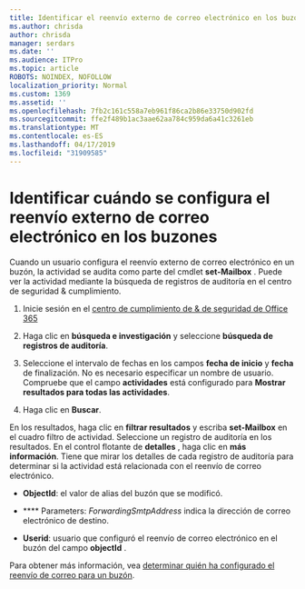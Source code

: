 ```yaml
---
title: Identificar el reenvío externo de correo electrónico en los buzones de registros de auditoría
ms.author: chrisda
author: chrisda
manager: serdars
ms.date: ''
ms.audience: ITPro
ms.topic: article
ROBOTS: NOINDEX, NOFOLLOW
localization_priority: Normal
ms.custom: 1369
ms.assetid: ''
ms.openlocfilehash: 7fb2c161c558a7eb961f86ca2b86e33750d902fd
ms.sourcegitcommit: ffe2f489b1ac3aae62aa784c959da6a41c3261eb
ms.translationtype: MT
ms.contentlocale: es-ES
ms.lasthandoff: 04/17/2019
ms.locfileid: "31909585"
---
```

# <a name="identify-when-external-email-forwarding-is-configured-on-mailboxes"></a>Identificar cuándo se configura el reenvío externo de correo electrónico en los buzones

Cuando un usuario configura el reenvío externo de correo electrónico en un buzón, la actividad se audita como parte del cmdlet **set-Mailbox** . Puede ver la actividad mediante la búsqueda de registros de auditoría en el centro de seguridad & cumplimiento.

1. Inicie sesión en el [centro de cumplimiento de & de seguridad de Office 365](https://protection.office.com/)

2. Haga clic en **búsqueda e investigación** y seleccione **búsqueda de registros de auditoría**.

3. Seleccione el intervalo de fechas en los campos **fecha de inicio** y **fecha** de finalización. No es necesario especificar un nombre de usuario. Compruebe que el campo **actividades** está configurado para **Mostrar resultados para todas las actividades**.

4. Haga clic en **Buscar**.

En los resultados, haga clic en **filtrar resultados** y escriba **set-Mailbox** en el cuadro filtro de actividad. Seleccione un registro de auditoría en los resultados. En el control flotante de **detalles** , haga clic en **más información**. Tiene que mirar los detalles de cada registro de auditoría para determinar si la actividad está relacionada con el reenvío de correo electrónico.

- **ObjectId**: el valor de alias del buzón que se modificó.

- **** Parameters: _ForwardingSmtpAddress_ indica la dirección de correo electrónico de destino.

- **Userid**: usuario que configuró el reenvío de correo electrónico en el buzón del campo **objectId** .

Para obtener más información, vea [determinar quién ha configurado el reenvío de correo para un buzón](https://docs.microsoft.com/office365/securitycompliance/auditing-troubleshooting-scenarios#determining-who-set-up-email-forwarding-for-a-mailbox).
